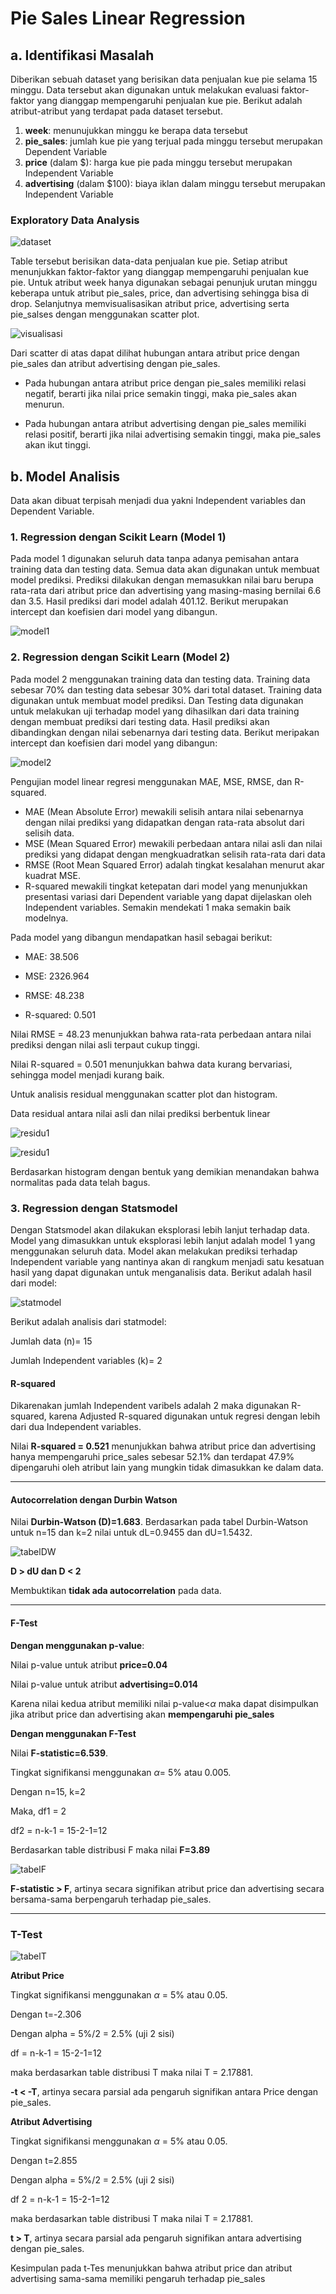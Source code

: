 # Pie Sales Linear Regression
## a. Identifikasi Masalah
Diberikan sebuah dataset yang berisikan data penjualan kue pie selama 15 minggu. Data tersebut akan digunakan untuk melakukan evaluasi faktor-faktor yang dianggap mempengaruhi penjualan kue pie. Berikut adalah atribut-atribut yang terdapat pada dataset tersebut.

1. **week**: menunujukkan minggu ke berapa data tersebut
2. **pie_sales**: jumlah kue pie yang terjual pada minggu tersebut merupakan Dependent Variable
3. **price** (dalam $): harga kue pie pada minggu tersebut merupakan Independent Variable
4. **advertising** (dalam $100): biaya iklan dalam minggu tersebut merupakan Independent Variable

### Exploratory Data Analysis
![dataset](/img/dataset.png)

Table tersebut berisikan data-data penjualan kue pie. Setiap atribut menunjukkan faktor-faktor yang dianggap mempengaruhi penjualan kue pie. Untuk atribut week hanya digunakan sebagai penunjuk urutan minggu keberapa untuk atribut pie_sales, price, dan advertising sehingga bisa di drop.
Selanjutnya memvisualisasikan atribut price, advertising serta pie_salses dengan menggunakan scatter plot.

![visualisasi](/img/download.png)

Dari scatter di atas dapat dilihat hubungan antara atribut price dengan pie_sales dan atribut advertising dengan pie_sales. 

- Pada hubungan antara atribut price dengan pie_sales memiliki relasi negatif, berarti jika nilai price semakin tinggi, maka pie_sales akan menurun. 

- Pada hubungan antara atribut advertising dengan pie_sales memiliki relasi positif, berarti jika nilai advertising semakin tinggi, maka pie_sales akan ikut tinggi.

## b. Model Analisis
Data akan dibuat terpisah menjadi dua yakni Independent variables dan Dependent Variable. 

### 1.  Regression dengan Scikit Learn (Model 1)
Pada model 1 digunakan seluruh data tanpa adanya pemisahan antara training data dan testing data. Semua data akan digunakan untuk membuat model prediksi. Prediksi dilakukan dengan memasukkan nilai baru berupa rata-rata dari atribut price dan advertising yang masing-masing bernilai 6.6 dan 3.5. Hasil prediksi dari model adalah 401.12. Berikut merupakan intercept dan koefisien dari model yang dibangun.

![model1](/img/intercept_coeffecient.png)

### 2.	Regression dengan Scikit Learn (Model 2)
Pada model 2 menggunakan training data dan testing data. Training data sebesar 70% dan testing data sebesar 30% dari total dataset. Training data digunakan untuk membuat model prediksi. Dan Testing data digunakan untuk melakukan uji terhadap model yang dihasilkan dari data training dengan membuat prediksi dari testing data. Hasil prediksi akan dibandingkan dengan nilai sebenarnya dari testing data. 
Berikut meripakan intercept dan koefisien dari model yang dibangun:

![model2](/img/intercept_coeffecient_train_test.png)

Pengujian model linear regresi menggunakan MAE, MSE, RMSE, dan R-squared.
- MAE (Mean Absolute Error) mewakili selisih antara nilai sebenarnya dengan nilai prediksi yang didapatkan dengan rata-rata absolut dari selisih data.
- MSE (Mean Squared Error) mewakili perbedaan antara nilai asli dan nilai prediksi yang didapat dengan mengkuadratkan selisih rata-rata dari data
- RMSE (Root Mean Squared Error) adalah tingkat kesalahan menurut akar kuadrat MSE.
- R-squared mewakili tingkat ketepatan dari model yang menunjukkan presentasi variasi dari Dependent variable yang dapat dijelaskan oleh Independent variables. Semakin mendekati 1 maka semakin baik modelnya. 

Pada model yang dibangun mendapatkan hasil sebagai berikut:

- MAE: 38.506

- MSE: 2326.964

- RMSE: 48.238

- R-squared: 0.501

Nilai RMSE = 48.23 menunjukkan bahwa rata-rata perbedaan antara nilai prediksi dengan nilai asli terpaut cukup tinggi.

Nilai R-squared = 0.501 menunjukkan bahwa data kurang bervariasi, sehingga model menjadi kurang baik.

Untuk analisis residual menggunakan scatter plot dan histogram.

Data residual antara nilai asli dan nilai prediksi berbentuk linear 

![residu1](/img/scatter.png)

![residu1](/img/histogram.png)

Berdasarkan histogram dengan bentuk yang demikian menandakan bahwa normalitas pada data telah bagus.

### 3.	Regression dengan Statsmodel
Dengan Statsmodel akan dilakukan eksplorasi lebih lanjut terhadap data. Model yang dimasukkan untuk eksplorasi lebih lanjut adalah model 1 yang menggunakan seluruh data. Model akan melakukan prediksi terhadap Independent variable yang nantinya akan di rangkum menjadi satu kesatuan hasil yang dapat digunakan untuk menganalisis data. Berikut adalah hasil dari model:

![statmodel](/img/statsmodel.png)

Berikut adalah analisis dari statmodel:

Jumlah data (n)= 15

Jumlah Independent variables (k)= 2

#### **R-squared**
Dikarenakan jumlah Independent varibels adalah 2 maka digunakan R-squared, karena Adjusted R-squared digunakan untuk regresi dengan lebih dari dua Independent variables. 

Nilai **R-squared = 0.521** menunjukkan bahwa atribut price dan advertising hanya mempengaruhi price_sales sebesar 52.1% dan terdapat 47.9% dipengaruhi oleh atribut lain yang mungkin tidak dimasukkan ke dalam data.


---


#### **Autocorrelation dengan Durbin Watson**
Nilai **Durbin-Watson (D)=1.683**. Berdasarkan pada tabel Durbin-Watson untuk n=15 dan k=2 nilai untuk dL=0.9455 dan dU=1.5432.

![tabelDW](/img/dw.png)

**D > dU dan D < 2**

Membuktikan **tidak ada autocorrelation** pada data.


---



#### **F-Test**

**Dengan menggunakan p-value**:

Nilai p-value untuk atribut **price=0.04**

Nilai p-value untuk atribut **advertising=0.014**

Karena nilai kedua atribut memiliki nilai p-value<$\alpha$ maka dapat disimpulkan jika atribut price dan advertising akan **mempengaruhi pie_sales**

**Dengan menggunakan F-Test**

Nilai **F-statistic=6.539**.

Tingkat signifikansi menggunakan $\alpha$= 5% atau 0.005.

Dengan n=15, k=2

Maka, 
df1 = 2

df2 = n-k-1 = 15-2-1=12

Berdasarkan table distribusi F maka nilai **F=3.89**

![tabelF](/img/Ftest.png)

**F-statistic > F**, artinya secara signifikan atribut price dan advertising secara bersama-sama berpengaruh terhadap pie_sales. 


---


### **T-Test**

![tabelT](/img/Ttest.png)

**Atribut Price**

Tingkat signifikansi menggunakan $\alpha$ = 5% atau 0.05.

Dengan t=-2.306

Dengan alpha = 5%/2 = 2.5% (uji 2 sisi)

df = n-k-1 = 15-2-1=12

maka berdasarkan table distribusi T maka nilai T = 2.17881.

**-t < -T**, artinya secara parsial ada pengaruh signifikan antara Price dengan pie_sales. 

**Atribut Advertising**

Tingkat signifikansi menggunakan $\alpha$ = 5% atau 0.05.

Dengan t=2.855

Dengan alpha = 5%/2 = 2.5% (uji 2 sisi)

df 2 = n-k-1 = 15-2-1=12

maka berdasarkan table distribusi T maka nilai T = 2.17881.

**t > T**, artinya secara parsial ada pengaruh signifikan antara advertising dengan pie_sales. 

Kesimpulan pada t-Tes menunjukkan bahwa atribut price dan atribut advertising sama-sama memiliki pengaruh terhadap pie_sales


